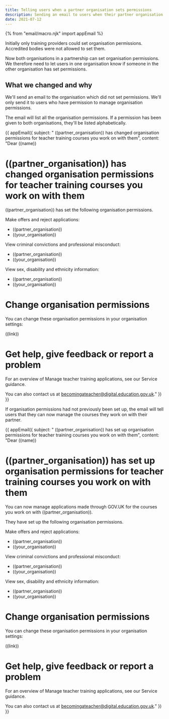 ```yaml
---
title: Telling users when a partner organisation sets permissions
description: Sending an email to users when their partner organisation sets up permissions for the first time or changes them
date: 2021-07-12
---
```

{% from "email/macro.njk" import appEmail %}

Initially only training providers could set organisation permissions. Accredited bodies were not allowed to set them.

Now both organisations in a partnership can set organisation permissions. We therefore need to let users in one organisation know if someone in the other organisation has set permissions.

## What we changed and why

We'll send an email to the organisation which did not set permissions. We'll only send it to users who have permission to manage organisation permissions.

The email will list all the organisation permissions. If a permission has been given to both organisations, they'll be listed alphabetically.

<!-- markdownlint-disable MD025 -->

{{ appEmail({
  subject: "	((partner_organisation)) has changed organisation permissions for teacher training courses you work on with them",
  content: "Dear ((name))

# ((partner_organisation)) has changed organisation permissions for teacher training courses you work on with them

((partner_organisation)) has set the following organisation permissions.

Make offers and reject applications:

- ((partner_organisation))
- ((your_organisation))

View criminal convictions and professional misconduct:

- ((partner_organisation))
- ((your_organisation))

View sex, disability and ethnicity information:

- ((partner_organisation))
- ((your_organisation))

# Change organisation permissions

You can change these organisation permissions in your organisation settings:

((link))

# Get help, give feedback or report a problem

For an overview of Manage teacher training applications, see our Service guidance.

You can also contact us at [becomingateacher@digital.education.gov.uk](becomingateacher@digital.education.gov.uk)."
}) }}

<!-- markdownlint-enable MD025 -->

If organisation permissions had not previously been set up, the email will tell users that they can now manage the courses they work on with their partner.

<!-- markdownlint-disable MD025 -->

{{ appEmail({
  subject: "	((partner_organisation)) has set up organisation permissions for teacher training courses you work on with them",
  content: "Dear ((name))

# ((partner_organisation)) has set up organisation permissions for teacher training courses you work on with them

You can now manage applications made through <span>GOV.UK</span> for the courses you work on with ((partner_organisation)).

They have set up the following organisation permissions.

Make offers and reject applications:

- ((partner_organisation))
- ((your_organisation))

View criminal convictions and professional misconduct:

- ((partner_organisation))
- ((your_organisation))

View sex, disability and ethnicity information:

- ((partner_organisation))
- ((your_organisation))

# Change organisation permissions

You can change these organisation permissions in your organisation settings:

((link))

# Get help, give feedback or report a problem

For an overview of Manage teacher training applications, see our Service guidance.

You can also contact us at [becomingateacher@digital.education.gov.uk](becomingateacher@digital.education.gov.uk)."
}) }}

<!-- markdownlint-enable MD025 -->
